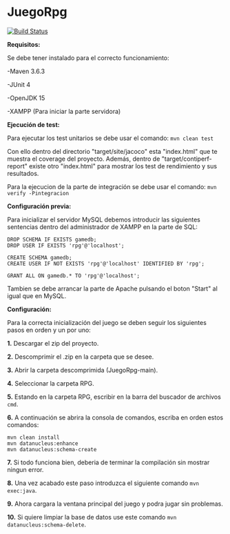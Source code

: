 # JuegoRpg

[![Build Status](https://travis-ci.com/github/erik0910/JuegoRpg.svg?branch=master)](https://travis-ci.com/github/erik0910/JuegoRpg)

**Requisitos:**

Se debe tener instalado para el correcto funcionamiento:

-Maven 3.6.3

-JUnit 4

-OpenJDK 15

-XAMPP (Para iniciar la parte servidora)

**Ejecución de test:**

Para ejecutar los test unitarios se debe usar el comando: ```mvn clean test```

Con ello dentro del directorio "target/site/jacoco" esta "index.html" que te muestra el coverage del proyecto.
Además, dentro de "target/contiperf-report" existe otro "index.html" para mostrar los test de rendimiento y sus resultados.

Para la ejecucion de la parte de integración se debe usar el comando: ```mvn verify -Pintegracion```

**Configuración previa:**

Para inicializar el servidor MySQL debemos introducir las siguientes sentencias dentro del administrador de XAMPP en la parte de SQL:
```
DROP SCHEMA IF EXISTS gamedb;
DROP USER IF EXISTS 'rpg'@'localhost';

CREATE SCHEMA gamedb;
CREATE USER IF NOT EXISTS 'rpg'@'localhost' IDENTIFIED BY 'rpg';

GRANT ALL ON gamedb.* TO 'rpg'@'localhost';
```

Tambien se debe arrancar la parte de Apache pulsando el boton "Start" al igual que en MySQL.

**Configuración:**

 Para la correcta inicialización del juego se deben seguir los siguientes pasos en orden y un por uno:

**1.** Descargar el zip del proyecto.

**2.** Descomprimir el .zip en la carpeta que se desee.

**3.** Abrir la carpeta descomprimida (JuegoRpg-main).

**4.** Seleccionar la carpeta RPG.

**5.** Estando en la carpeta RPG, escribir en la barra del buscador de archivos ```cmd```.

**6.** A continuación se abrira la consola de comandos, escriba en orden estos comandos: 
```
mvn clean install 
mvn datanucleus:enhance 
mvn datanucleus:schema-create 
```

**7.** Si todo funciona bien, deberia de terminar la compilación sin mostrar ningun error.

**8.** Una vez acabado este paso introduzca el siguiente comando ```mvn exec:java```.

**9.** Ahora cargara la ventana principal del juego y podra jugar sin problemas.

**10.** Si quiere limpiar la base de datos use este comando ```mvn datanucleus:schema-delete```.
